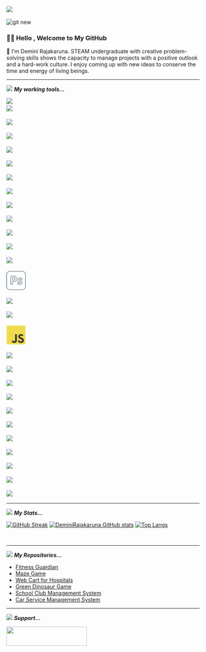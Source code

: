 <!--horizontal divider(gradiant)-->
<img src="https://user-images.githubusercontent.com/73097560/11583447![Blue Clouds Starry Sky White Dots Poster Background Wallpaper Image For Free Download - Pngtree](https://github.com/DeminiRajakaruna/DeminiRajakaruna/assets/108298559/57445ca0-0996-4ec6-903a-f2ce677b4b5c)
7-dbab4500-a447-11eb-908a-139a6edaec5c.gif">


![git new](https://github.com/DeminiRajakaruna/DeminiRajakaruna/assets/108298559/c53d38e0-79af-481b-85a6-b05fb43bf9a7)




### 👋🏽 Hello , Welcome to My GitHub 


📌 I'm Demini Rajakaruna. STEAM undergraduate with creative problem-solving skills shows the capacity to manage projects with a positive outlook and a hard-work culture. I enjoy coming up with new ideas to
conserve the time and energy of living beings.

<hr>

<img src="https://media.giphy.com/media/iY8CRBdQXODJSCERIr/giphy.gif" width="30px">&nbsp;***My working tools...***
<p align="left">
  

  <code><img height="50" src="https://github.com/Scar1109/skill-icons/blob/main/icons/Python-Dark.svg"></code>
  <code> <img height="50" src="https://www.vectorlogo.zone/logos/java/java-ar21.svg"> </code>
  <code> <img height="50" src="https://github.com/Scar1109/skill-icons/blob/main/icons/AWS-Light.svg"> </code>
  <code> <img height="50" src="https://www.vectorlogo.zone/logos/jupyter/jupyter-ar21.svg"> </code>
  <code> <img height="50" src="https://github.com/Scar1109/skill-icons/blob/main/icons/Arduino.svg"> </code>
  <code> <img height="50" src="https://www.vectorlogo.zone/logos/w3_html5/w3_html5-ar21.svg"> </code>
  <code> <img height="50" src="https://www.vectorlogo.zone/logos/mysql/mysql-ar21.svg"> </code>
  <code> <img height="50" src="https://seaborn.pydata.org/_images/logo-mark-lightbg.svg"> </code>
  <code> <img height="50" src="https://www.vectorlogo.zone/logos/opencv/opencv-icon.svg"> </code>
  <code> <img height="50" src="https://upload.wikimedia.org/wikipedia/commons/thumb/e/ed/Pandas_logo.svg/768px-Pandas_logo.svg.png"> </code>
  <code> <img height="50" src="https://www.vectorlogo.zone/logos/pocoo_flask/pocoo_flask-ar21.svg"> </code>
  <code> <img height="50" src="https://github.com/Scar1109/skill-icons/blob/main/icons/Dart-Light.svg"> </code>
  <code> <img height="50" src="https://www.vectorlogo.zone/logos/numpy/numpy-ar21.svg"> </code>
  <code> <img height="50" src="https://raw.githubusercontent.com/devicons/devicon/master/icons/photoshop/photoshop-line.svg"> </code>
  <code> <img height="50" src="https://www.vectorlogo.zone/logos/reactjs/reactjs-ar21.svg"> </code>
  <code> <img height="50" src="https://github.com/Scar1109/skill-icons/blob/main/icons/Docker.svg"> </code>
  <code> <img height="50" src="https://raw.githubusercontent.com/devicons/devicon/master/icons/javascript/javascript-original.svg"> </code>
  <code> <img height="50" src="https://www.vectorlogo.zone/logos/netlifyapp_watercss/netlifyapp_watercss-ar21.svg"> </code>
  <code> <img height="50" src="https://seeklogo.com/images/S/scikit-learn-logo-8766D07E2E-seeklogo.com.png"> </code>
  <code> <img height="50" src="https://www.vectorlogo.zone/logos/tensorflow/tensorflow-ar21.svg"> </code>
  <code> <img height="50" src="https://github.com/Scar1109/skill-icons/blob/main/icons/Figma-Dark.svg"> </code>
  <code> <img height="50" src="https://github.com/Scar1109/skill-icons/blob/main/icons/Flutter-Light.svg"> </code>
  <code> <img height="50" src="https://github.com/Scar1109/skill-icons/blob/main/icons/PHP-Dark.svg"> </code>
  <code> <img height="50" src="https://github.com/Scar1109/skill-icons/blob/main/icons/R-Dark.svg"> </code>
  <code> <img height="50" src="https://upload.wikimedia.org/wikipedia/commons/2/21/Matlab_Logo.png"> </code>
  <code> <img height="50" src="https://www.vectorlogo.zone/logos/apache_hadoop/apache_hadoop-icon.svg"> </code>
  <code> <img height="50" src="https://www.makesoft.es/wp-content/uploads/2015/10/Microsoft_Power_BI.jpg"> </code>
  <code> <img height="50" src="https://colab.research.google.com/img/colab_favicon_256px.png"> </code>
 
  <hr>

<img src="https://media.giphy.com/media/iY8CRBdQXODJSCERIr/giphy.gif" width="30px">&nbsp;***My Stats...***
<p align="left">


[![GitHub Streak](https://github-readme-streak-stats.herokuapp.com?user=DeminiRajakaruna&theme=algolia&date_format=M%20j%5B%2C%20Y%5D)](https://git.io/streak-stats) [![DeminiRajakaruna GitHub stats](https://github-readme-stats.vercel.app/api?username=DeminiRajakaruna&theme=algolia)](https://github.com/DeminiRajakaruna/github-readme-stats) [![Top Langs](https://github-readme-stats.vercel.app/api/top-langs/?username=DeminiRajakaruna&theme=algolia)](https://github.com/DeminiRajakaruna/github-readme-stats) 

<br>  
<hr>

<img src="https://media.giphy.com/media/iY8CRBdQXODJSCERIr/giphy.gif" width="30px">&nbsp;***My Repositories...***
<p align="left">


 * [Fitness Guardian]()
 * [Maze Game]()
 * [Web Cart for Hospitals]()
 * [Green Dinosaur Game]()
 * [School Club Management System]()
 * [Car Service Management System]()

<hr>


<img src="https://media.giphy.com/media/iY8CRBdQXODJSCERIr/giphy.gif" width="30px">&nbsp;***Support...***
<p align="left">

  
<p align="center"><a href="https://www.buymeacoffee.com/"> <img align="left" src="https://cdn.buymeacoffee.com/buttons/v2/default-yellow.png" height="50" width="210" alt="" /></a></p>


